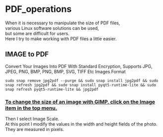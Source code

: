 # PDF_operations
When it is necessary to manipulate the size of PDF files,   
various Linux software solutions can be used,   
but some are difficult for users.    
Here I try to make working with PDF files a little easier.

## IMAGE to PDF
Convert Your Images Into PDF With Standard Encryption, Supports JPG, JPEG, PNG, BMP, PNG, BMP, SVG, TIFF Etc Images Format

    sudo snap remove jpg2pdf --purge && sudo snap install jpg2pdf && sudo snap refresh jpg2pdf && sudo snap install pyqt5-runtime-lite && sudo snap refresh pyqt5-runtime-lite && jpg2pdf

###  [To change the size of an image with GIMP, click on the Image item in the top menu.](https://www.andreaminini.com/gimp/modificare-dimensioni-foto-gimp#:~:text=Per%20cambiare%20le%20dimensioni%20di,Sono%20misurati%20in%20pixel. )
Then I select Image Scale.   
At this point I modify the values in the width and height fields of the photo.   
They are measured in pixels.


